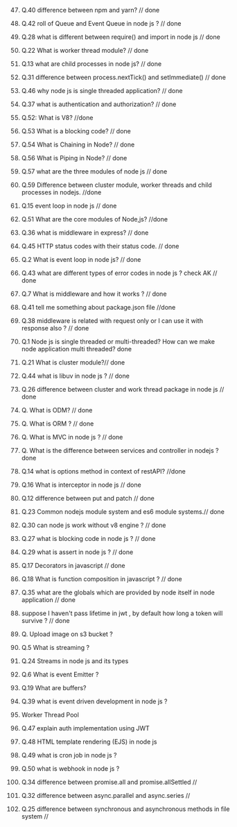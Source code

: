 47. Q.40 difference between npm and yarn?  // done
49. Q.42 roll of Queue and Event Queue in node js ?  // done
34. Q.28 what is different between require() and import in node js // done
28. Q.22 What is worker thread module? // done
19. Q.13 what are child processes in node js? // done
37. Q.31 difference between process.nextTick() and setImmediate() // done
55. Q.46 why node js is single threaded application? // done
43. Q.37 what is authentication and authorization?  // done 
23. Q.52: What is V8? //done
62. Q.53 What is a blocking code? // done
63. Q.54 What is Chaining in Node? // done
64. Q.56 What is Piping in Node?   // done
65. Q.57 what are the three modules of node js // done
66. Q.59 Difference between cluster module, worker threads and child processes in nodejs.   //done
21. Q.15 event loop in node js  // done  
60. Q.51 What are the core modules of Node,js? //done
42. Q.36 what is middleware in express? // done
54. Q.45 HTTP status codes with their status code. // done 
2. Q.2 What is event loop in node js? // done
50. Q.43 what are different types of error codes in node js ? check AK // done
13. Q.7 What is middleware and how it works ? // done 
48. Q.41 tell me something about package.json file   //done
45. Q.38 middleware is related with request only or I can use it with response also ? // done
1. Q.1 Node js is single threaded or multi-threaded? How can we make node application multi threaded? done
27. Q.21 What is cluster module?// done
51. Q.44 what is libuv in node js ? // done
32. Q.26 difference between cluster and work thread package in node js // done
6. Q. What is ODM? // done
7. Q. What is ORM ? // done
5. Q. What is MVC in node js ? // done
3. Q. What is the difference between services and controller in nodejs ? done
20. Q.14 what is options method in context of restAPI? //done
22. Q.16 What is interceptor in node js // done
18. Q.12 difference between put and patch // done
29. Q.23 Common nodejs module system and es6 module systems.// done
36. Q.30 can node js work without v8 engine ? // done
33. Q.27 what is blocking code in node js ? // done
35. Q.29 what is assert in node js ? // done 
23. Q.17 Decorators in javascript // done
24. Q.18 What is function composition in javascript ? // done 
41. Q.35 what are the globals which are provided by node itself in node application // done
44. suppose I haven't pass lifetime in jwt , by default how long a token will survive ? // done



4. Q. Upload image on s3 bucket ?

11. Q.5 What is streaming ?
30. Q.24 Streams in node js and its types

12. Q.6 What is event Emitter ?
25. Q.19 What are buffers? 




46. Q.39 what is event driven development in node js ?

53. Worker Thread Pool

56. Q.47 explain auth implementation using JWT 

57. Q.48 HTML template rendering (EJS) in node js 
58. Q.49 what is cron job in node js ?
59. Q.50 what is webhook in node js ?
40. Q.34 difference between promise.all and promise.allSettled //
38. Q.32 difference between async.parallel and async.series  //
31. Q.25 difference between synchronous and asynchronous methods in file system //
